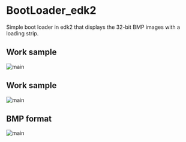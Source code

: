 # BootLoader_edk2
Simple boot loader in edk2 that displays the 32-bit BMP images with a loading strip.

## Work sample 
![main](https://i.imgur.com/FcMJGij.png)

## Work sample
![main](https://i.imgur.com/x9L4Ffu.png)

## BMP format
![main](https://i.imgur.com/Pdxcoe1.png)
